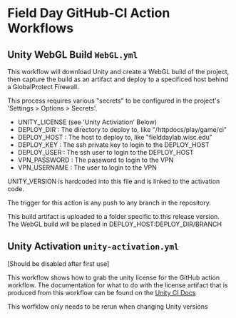 # Field Day GitHub-CI Action Workflows

## Unity WebGL Build `WebGL.yml` 
This workflow will download Unity and create a WebGL build of the project, then capture the build as an artifact and deploy to a specificed host behind a GlobalProtect Firewall. 

This process requires various "secrets" to be configured in the project's 'Settings > Options > Secrets'.

* UNITY_LICENSE (see 'Unity Activiation' Below) 
* DEPLOY_DIR : The directory to deploy to, like "/httpdocs/play/game/ci"
* DEPLOY_HOST : The host to deploy to, like "fielddaylab.wisc.edu"
* DEPLOY_KEY : The ssh private key to login to the DEPLOY_HOST
* DEPLOY_USER : The ssh user to login to the DEPLOY_HOST 
* VPN_PASSWORD : The password to login to the VPN
* VPN_USERNAME : The user to login to the VPN

UNITY_VERSION is hardcoded into this file and is linked to the activation code. 

The trigger for this action is any push to any branch in the repository.

This build artifact is uploaded to a folder specific to this release version.
The WebGL build will be placed in DEPLOY_HOST:DEPLOY_DIR/BRANCH

## Unity Activation `unity-activation.yml`

[Should be disabled after first use]

This workflow shows how to grab the unity license for the GitHub action workflow.  The 
documentation for what to do with the license artifact that is produced from this workflow 
can be found on the [Unity CI Docs](https://unity-ci.com/docs/github/activation)

This worfklow only needs to be rerun when changing Unity versions 

